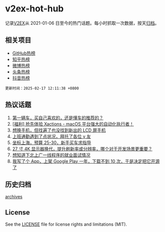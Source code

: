 # v2ex-hot-hub

 记录[V2EX](https://www.v2ex.com/)从 2021-01-06 日至今的热门话题。每小时抓取一次数据，按天[归档](archives)。
 
 ## 相关项目

- [GitHub热榜](https://github.com/snaildev/github-hot-hub)
- [知乎热榜](https://github.com/snaildev/zhihu-hot-hub)
- [微博热榜](https://github.com/snaildev/weibo-hot-hub)
- [头条热榜](https://github.com/snaildev/toutiao-hot-hub)
- [抖音热榜](https://github.com/snaildev/douyin-hot-hub)


 `更新时间：2025-02-17 12:11:38 +0800`

## 热议话题

1. [第一辆车，买自己喜欢的，还是懂车的推荐的？](https://www.v2ex.com/t/1111890)
1. [[福利] 抢先体验 Xactions - macOS 平台强大的自动化执行者！](https://www.v2ex.com/t/1111805)
1. [想换手机，但找遍了也没找到新出的 LCD 屏手机](https://www.v2ex.com/t/1111754)
1. [上班通勤遇到了点状况，拜托了各位 v 友](https://www.v2ex.com/t/1111922)
1. [坐标上海，预算 25-30，新手买车求指导](https://www.v2ex.com/t/1111895)
1. [27 寸 4K 显示器换代，提升刷新率或分辨率，哪个对于开发场景更重要？](https://www.v2ex.com/t/1111778)
1. [想知道下北上广一线程序的就业面试情况](https://www.v2ex.com/t/1111760)
1. [我写了个 App，上架 Google Play 一年，下载不到 10 次，于是决定把它开源了](https://www.v2ex.com/t/1111761)

## 历史归档

[archives](archives)

## License

See the [LICENSE](LICENSE) file for license rights and limitations (MIT).
